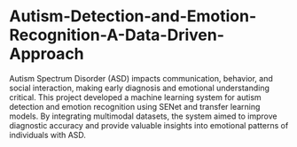 # Autism-Detection-and-Emotion-Recognition-A-Data-Driven-Approach
Autism Spectrum Disorder (ASD) impacts communication, behavior, and social interaction, making early diagnosis and emotional understanding critical. This project developed a machine learning system for autism detection and emotion recognition using SENet and transfer learning models. By integrating multimodal datasets, the system aimed to improve diagnostic accuracy and provide valuable insights into emotional patterns of individuals with ASD.




